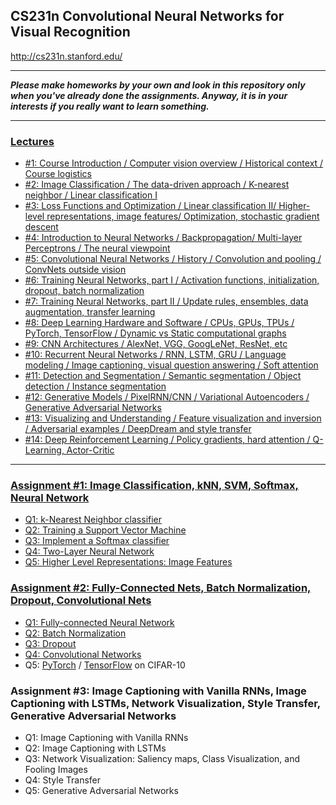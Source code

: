 ## CS231n Convolutional Neural Networks for Visual Recognition
http://cs231n.stanford.edu/

___
***Please make homeworks by your own and look in this repository only when you've already done the assignments. Anyway, it is in your interests if you really want to learn something.***
___

### [Lectures](/Lectures)
* [#1: Course Introduction / Computer vision overview / Historical context / Course logistics](/Lectures/lecture1.pdf)
* [#2: Image Classification / The data-driven approach / K-nearest neighbor / Linear classification I](/Lectures/lecture2.pdf)
* [#3: Loss Functions and Optimization / Linear classification II/ Higher-level representations, image features/ Optimization, stochastic gradient descent](/Lectures/lecture3.pdf)
* [#4: Introduction to Neural Networks / Backpropagation/ Multi-layer Perceptrons / The neural viewpoint](/Lectures/lecture4.pdf)
* [#5: Convolutional Neural Networks / History / Convolution and pooling / ConvNets outside vision](/Lectures/lecture5.pdf)
* [#6: Training Neural Networks, part I / Activation functions, initialization, dropout, batch normalization](/Lectures/lecture6.pdf)
* [#7: Training Neural Networks, part II / Update rules, ensembles, data augmentation, transfer learning](/Lectures/lecture7.pdf)
* [#8: Deep Learning Hardware and Software / CPUs, GPUs, TPUs / PyTorch, TensorFlow / Dynamic vs Static computational graphs](/Lectures/lecture8.pdf)
* [#9: CNN Architectures / AlexNet, VGG, GoogLeNet, ResNet, etc](/Lectures/lecture9.pdf)
* [#10: Recurrent Neural Networks / RNN, LSTM, GRU / Language modeling / Image captioning, visual question answering / Soft attention](/Lectures/lecture10.pdf)
* [#11: Detection and Segmentation / Semantic segmentation / Object detection / Instance segmentation](/Lectures/lecture11.pdf)
* [#12: Generative Models / PixelRNN/CNN / Variational Autoencoders / Generative Adversarial Networks](/Lectures/lecture12.pdf)
* [#13: Visualizing and Understanding / Feature visualization and inversion / Adversarial examples / DeepDream and style transfer](/Lectures/lecture13.pdf)
* [#14: Deep Reinforcement Learning / Policy gradients, hard attention / Q-Learning, Actor-Critic](/Lectures/lecture14.pdf)
___

### [Assignment #1: Image Classification, kNN, SVM, Softmax, Neural Network](/assignment1)
* [Q1: k-Nearest Neighbor classifier](/assignment1/knn.ipynb)
* [Q2: Training a Support Vector Machine](/assignment1/svm.ipynb)
* [Q3: Implement a Softmax classifier](/assignment1/softmax.ipynb)
* [Q4: Two-Layer Neural Network](/assignment1/two_layer_net.ipynb)
* [Q5: Higher Level Representations: Image Features](/assignment1/features.ipynb)

### [Assignment #2: Fully-Connected Nets, Batch Normalization, Dropout, Convolutional Nets](/assignment2)
* [Q1: Fully-connected Neural Network](/assignment2/FullyConnectedNets_2018.ipynb)
* [Q2: Batch Normalization](/assignment2/BatchNormalization_2018.ipynb)
* [Q3: Dropout](/assignment2/Dropout_2018.ipynb)
* [Q4: Convolutional Networks](/assignment2/ConvolutionalNetworks_2018.ipynb)
* Q5: [PyTorch](/assignment2/PyTorch_2018.ipynb) / [TensorFlow](/assignment2/TensorFlow_2018.ipynb) on CIFAR-10

### Assignment #3: Image Captioning with Vanilla RNNs, Image Captioning with LSTMs, Network Visualization, Style Transfer, Generative Adversarial Networks
* Q1: Image Captioning with Vanilla RNNs
* Q2: Image Captioning with LSTMs
* Q3: Network Visualization: Saliency maps, Class Visualization, and Fooling Images
* Q4: Style Transfer
* Q5: Generative Adversarial Networks
